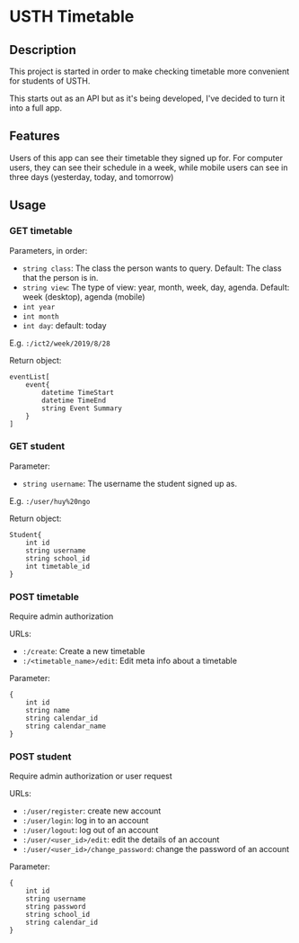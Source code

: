 # USTH Timetable

## Description

This project is started in order to make checking timetable more convenient for students of USTH.

This starts out as an API but as it's being developed, I've decided to turn it into a full app.

## Features

Users of this app can see their timetable they signed up for. For computer users, they can see their schedule in a week, while mobile users can see in three days (yesterday, today, and tomorrow)

## Usage

### GET timetable

Parameters, in order:

- `string class`: The class the person wants to query. Default: The class that the person is in.
- `string view`: The type of view: year, month, week, day, agenda. Default: week (desktop), agenda (mobile)
- `int year`
- `int month`
- `int day`: default: today

E.g. `:/ict2/week/2019/8/28`

Return object:
```
eventList[
	event{
		datetime TimeStart
		datetime TimeEnd
		string Event Summary
	}
]
```

### GET student

Parameter:

- `string username`: The username the student signed up as.

E.g. `:/user/huy%20ngo`

Return object:
```
Student{
    int id
    string username
    string school_id
    int timetable_id
}
```

### POST timetable
Require admin authorization

URLs: 

- `:/create`: Create a new timetable
- `:/<timetable_name>/edit`: Edit meta info about a timetable

Parameter:

```
{
    int id
    string name
    string calendar_id
    string calendar_name
}
```


### POST student
Require admin authorization or user request

URLs:

- `:/user/register`: create new account
- `:/user/login`: log in to an account
- `:/user/logout`: log out of an account
- `:/user/<user_id>/edit`: edit the details of an account
- `:/user/<user_id>/change_password`: change the password of an account

Parameter:
```
{
    int id
    string username
    string password
    string school_id
    string calendar_id
}
```